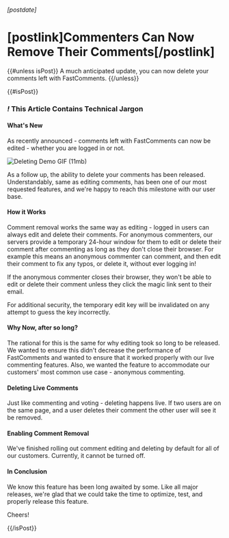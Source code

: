 ###### [postdate]
# [postlink]Commenters Can Now Remove Their Comments[/postlink]

{{#unless isPost}}
A much anticipated update, you can now delete your comments left with FastComments.
{{/unless}}

{{#isPost}}

### <i class="circle">!</i> This Article Contains Technical Jargon

#### What's New

As recently announced - comments left with FastComments can now be edited - whether you are logged in or not.

<img src="images/fc-deleting-demo.gif" alt="Deleting Demo GIF (11mb)" title="Deleting Demo" />

As a follow up, the ability to delete your comments has been released. Understandably, same as editing comments, has been one of our most requested features, and we're happy to reach this milestone with our user base.

#### How it Works

Comment removal works the same way as editing - logged in users can always edit and delete their comments. For anonymous commenters, our servers provide a temporary 24-hour window for them to edit or delete their comment after
commenting as long as they don't close their browser. For example this means an anonymous commenter can comment, and then edit their comment to fix any typos, or delete it, without ever logging in!

If the anonymous commenter closes their browser, they won't be able to edit or delete their comment unless they click the magic link sent to their email.

For additional security, the temporary edit key will be invalidated on any attempt to guess the key incorrectly.

#### Why Now, after so long?

The rational for this is the same for why editing took so long to be released. We wanted to ensure this didn't decrease the performance of FastComments and wanted to ensure that it worked properly with our live commenting features. Also, we wanted the feature to
accommodate our customers' most common use case - anonymous commenting.

#### Deleting Live Comments

Just like commenting and voting - deleting happens live. If two users are on the same page, and a user deletes their comment the other user will see it be removed.

#### Enabling Comment Removal

We've finished rolling out comment editing and deleting by default for all of our customers. Currently, it cannot be turned off.

#### In Conclusion

We know this feature has been long awaited by some. Like all major releases, we're glad that we could take the time to optimize, test, and properly release this feature.

Cheers!

{{/isPost}}
